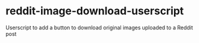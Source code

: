 # reddit-image-download-userscript
Userscript to add a button to download original images uploaded to a Reddit post
